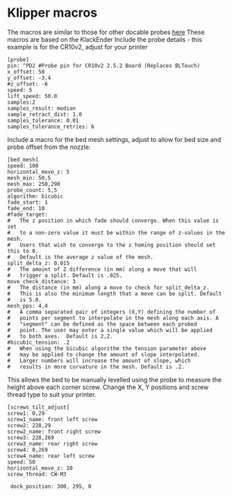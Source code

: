 # Klipper macros


The macros are similar to those for other docable probes [here](docs/Dockable_Probe.md)
These macros are based on the KlackEnder 
Include the probe details - this example is for the CR10v2, adjust for your printer

``` CR10v2 Probe details maccro
[probe]
pin: ^PD2 #Probe pin for CR10v2 2.5.2 Board (Replaces BLTouch)
x_offset: 50
y_offset: -3.4
#z_offset: -6
speed: 5
lift_speed: 50.0
samples:2
samples_result: median
sample_retract_dist: 1.0
samples_tolerance: 0.01
samples_tolerance_retries: 6
```

Include a macro for the bed mesh settings, adjust to allow for bed size and probe offset from the nozzle:
``` bed mesh macro
[bed_mesh]
speed: 100
horizontal_move_z: 5
mesh_min: 50,5
mesh_max: 250,290
probe_count: 5,5
algorithm: bicubic
fade_start: 1
fade_end: 10
#fade_target:
#   The z position in which fade should converge. When this value is set
#   to a non-zero value it must be within the range of z-values in the mesh.
#   Users that wish to converge to the z homing position should set this to 0.
#   Default is the average z value of the mesh.
split_delta_z: 0.015
#   The amount of Z difference (in mm) along a move that will
#   trigger a split. Default is .025.
move_check_distance: 3
#   The distance (in mm) along a move to check for split_delta_z.
#   This is also the minimum length that a move can be split. Default
#   is 5.0.
mesh_pps: 4,4
#   A comma separated pair of integers (X,Y) defining the number of
#   points per segment to interpolate in the mesh along each axis. A
#   "segment" can be defined as the space between each probed
#   point. The user may enter a single value which will be applied
#   to both axes.  Default is 2,2.
#bicubic_tension: .2
#   When using the bicubic algorithm the tension parameter above
#   may be applied to change the amount of slope interpolated.
#   Larger numbers will increase the amount of slope, which
#   results in more curvature in the mesh. Default is .2.
```


This allows the bed to be manually levelled  using the probe to measure the height above each corner screw. Change the X, Y positions and screw thread type to suit your printer.
``` Screw tile adjust
[screws_tilt_adjust]
screw1: 0,29
screw1_name: front left screw
screw2: 228,29
screw2_name: front right screw
screw3: 228,269
screw3_name: rear right screw
screw4: 0,269
screw4_name: rear left screw
speed: 50
horizontal_move_z: 10
screw_thread: CW-M3
```






```macro
 dock_position: 300, 295, 0
```
